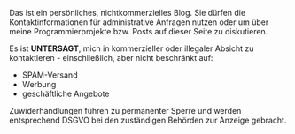 Das ist ein persönliches, nichtkommerzielles Blog. Sie dürfen die
Kontaktinformationen für administrative Anfragen nutzen oder um über
meine Programmierprojekte bzw. Posts auf dieser Seite zu diskutieren.

Es ist **UNTERSAGT**, mich in kommerzieller oder illegaler Absicht zu
kontaktieren - einschließlich, aber nicht beschränkt auf:

- SPAM-Versand
- Werbung
- geschäftliche Angebote

Zuwiderhandlungen führen zu permanenter Sperre und werden entsprechend
DSGVO bei den zuständigen Behörden zur Anzeige gebracht.
